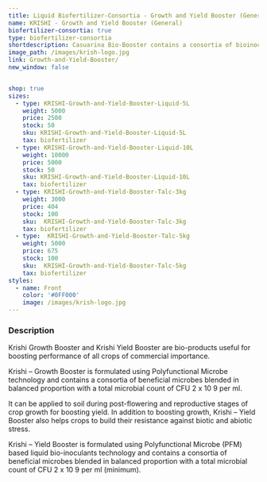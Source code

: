 ```yaml
---
title: Liquid Biofertilizer-Consortia - Growth and Yield Booster (General)
name: KRISHI - Growth and Yield Booster (General)
biofertilizer-consortia: true
type: biofertilizer-consortia
shortdescription: Casuarina Bio-Booster contains a consortia of bioinoculants
image_path: /images/krish-logo.jpg
link: Growth-and-Yield-Booster/
new_window: false


shop: true
sizes:
  - type: KRISHI-Growth-and-Yield-Booster-Liquid-5L
    weight: 5000
    price: 2500
    stock: 50
    sku: KRISHI-Growth-and-Yield-Booster-Liquid-5L
    tax: biofertilizer
  - type: KRISHI-Growth-and-Yield-Booster-Liquid-10L
    weight: 10000
    price: 5000
    stock: 50
    sku: KRISHI-Growth-and-Yield-Booster-Liquid-10L
    tax: biofertilizer
  - type: KRISHI-Growth-and-Yield-Booster-Talc-3kg
    weight: 3000
    price: 404
    stock: 100
    sku:  KRISHI-Growth-and-Yield-Booster-Talc-3kg
    tax: biofertilizer
  - type:  KRISHI-Growth-and-Yield-Booster-Talc-5kg
    weight: 5000
    price: 675
    stock: 100
    sku:  KRISHI-Growth-and-Yield-Booster-Talc-5kg
    tax: biofertilizer
styles:
  - name: Front
    color: '#0FF000'
    image: /images/krish-logo.jpg
---
```

### Description
Krishi Growth Booster and Krishi Yield Booster are bio-products useful for boosting performance of all crops of commercial importance.

Krishi – Growth Booster is formulated using Polyfunctional Microbe technology and contains a consortia of beneficial microbes blended in balanced proportion with a total microbial count of CFU 2 x 10 9 per ml.

It can be applied to soil during post-flowering and reproductive stages of crop growth for boosting yield. In addition to boosting growth, Krishi – Yield Booster also helps crops to build their resistance against biotic and abiotic stress.

Krishi – Yield Booster is formulated using Polyfunctional Microbe (PFM) based liquid bio-inoculants technology and contains a consortia of beneficial microbes blended in balanced proportion with a total microbial count of CFU 2 x 10 9 per ml (minimum).
